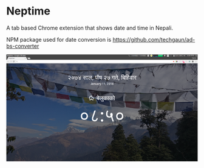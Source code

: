 # Neptime

A tab based Chrome extension that shows date and time in Nepali. 

NPM package used for date conversion is https://github.com/techgaun/ad-bs-converter

![Wordtab Image](https://raw.githubusercontent.com/drklrd/neptime/master/neptime.png)